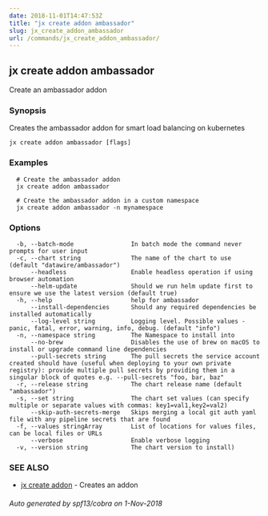 ```yaml
---
date: 2018-11-01T14:47:53Z
title: "jx create addon ambassador"
slug: jx_create_addon_ambassador
url: /commands/jx_create_addon_ambassador/
---
```

## jx create addon ambassador

Create an ambassador addon

### Synopsis

Creates the ambassador addon for smart load balancing on kubernetes

```
jx create addon ambassador [flags]
```

### Examples

```
  # Create the ambassador addon
  jx create addon ambassador
  
  # Create the ambassador addon in a custom namespace
  jx create addon ambassador -n mynamespace
```

### Options

```
  -b, --batch-mode                In batch mode the command never prompts for user input
  -c, --chart string              The name of the chart to use (default "datawire/ambassador")
      --headless                  Enable headless operation if using browser automation
      --helm-update               Should we run helm update first to ensure we use the latest version (default true)
  -h, --help                      help for ambassador
      --install-dependencies      Should any required dependencies be installed automatically
      --log-level string          Logging level. Possible values - panic, fatal, error, warning, info, debug. (default "info")
  -n, --namespace string          The Namespace to install into
      --no-brew                   Disables the use of brew on macOS to install or upgrade command line dependencies
      --pull-secrets string       The pull secrets the service account created should have (useful when deploying to your own private registry): provide multiple pull secrets by providing them in a singular block of quotes e.g. --pull-secrets "foo, bar, baz"
  -r, --release string            The chart release name (default "ambassador")
  -s, --set string                The chart set values (can specify multiple or separate values with commas: key1=val1,key2=val2)
      --skip-auth-secrets-merge   Skips merging a local git auth yaml file with any pipeline secrets that are found
  -f, --values stringArray        List of locations for values files, can be local files or URLs
      --verbose                   Enable verbose logging
  -v, --version string            The chart version to install)
```

### SEE ALSO

* [jx create addon](/commands/jx_create_addon/)	 - Creates an addon

###### Auto generated by spf13/cobra on 1-Nov-2018
